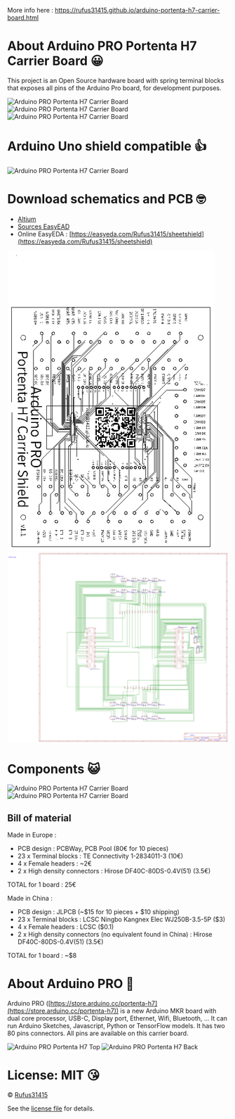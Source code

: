 More info here : https://rufus31415.github.io/arduino-portenta-h7-carrier-board.html

# About Arduino PRO Portenta H7 Carrier Board 😀
This project is an Open Source hardware board with spring terminal blocks that exposes all pins of the Arduino Pro board, for development purposes.

![Arduino PRO Portenta H7 Carrier Board](https://raw.githubusercontent.com/Rufus31415/arduino-pro-portenta-h7-carrier-board/master/images/power-on.gif)
![Arduino PRO Portenta H7 Carrier Board](https://raw.githubusercontent.com/Rufus31415/arduino-pro-portenta-h7-carrier-board/master/images/photo-view-with-board.jpg)
![Arduino PRO Portenta H7 Carrier Board](https://raw.githubusercontent.com/Rufus31415/arduino-pro-portenta-h7-carrier-board/master/images/photo-view-with-board.png)

# Arduino Uno shield compatible 👍

![Arduino PRO Portenta H7 Carrier Board](https://raw.githubusercontent.com/Rufus31415/arduino-pro-portenta-h7-carrier-board/master/images/photo-view-with-board-and-shield.png)

# Download schematics and PCB 🤓
- [Altium](https://raw.githubusercontent.com/Rufus31415/arduino-pro-portenta-h7-carrier-board/master/Altium)
- [Sources EasyEAD](https://raw.githubusercontent.com/Rufus31415/arduino-pro-portenta-h7-carrier-board/master/EasyEAD)
- Online EasyEDA : [https://easyeda.com/Rufus31415/sheetshield](https://easyeda.com/Rufus31415/sheetshield)

![Arduino PRO Portenta H7 Carrier Board PCB](https://raw.githubusercontent.com/Rufus31415/arduino-pro-portenta-h7-carrier-board/master/images/pcb.png)
![Arduino PRO Portenta H7 Carrier Board Schematics](https://raw.githubusercontent.com/Rufus31415/arduino-pro-portenta-h7-carrier-board/master/images/schematics.svg)


# Components 😺
![Arduino PRO Portenta H7 Carrier Board](https://raw.githubusercontent.com/Rufus31415/arduino-pro-portenta-h7-carrier-board/master/images/components.png)
![Arduino PRO Portenta H7 Carrier Board](https://raw.githubusercontent.com/Rufus31415/arduino-pro-portenta-h7-carrier-board/master/images/photo-view.jpg)
## Bill of material
Made in Europe :
- PCB design : PCBWay, PCB Pool (80€ for 10 pieces)
- 23 x Terminal blocks : TE Connectivity 1-2834011-3 (10€)
- 4 x Female headers : ~2€
- 2 x High density connectors : Hirose DF40C-80DS-0.4V(51) (3.5€)

TOTAL for 1 board : 25€


Made in China :
- PCB design : JLPCB (~$15 for 10 pieces + $10 shipping)
- 23 x Terminal blocks : LCSC	Ningbo Kangnex Elec WJ250B-3.5-5P ($3)
- 4 x Female headers : LCSC ($0.1)
- 2 x High density connectors (no equivalent found in China) : Hirose DF40C-80DS-0.4V(51) (3.5€)

TOTAL for 1 board : ~$8

# About Arduino PRO 🌈
Arduino PRO ([https://store.arduino.cc/portenta-h7](https://store.arduino.cc/portenta-h7)) is a new Arduino MKR board with dual core processor, USB-C, Display port, Ethernet, Wifi, Bluetooth, ... It can run Arduino Sketches, Javascript, Python or TensorFlow models.
It has two 80 pins connectors. All pins are available on this carrier board.

<img src="https://raw.githubusercontent.com/Rufus31415/arduino-pro-portenta-h7-carrier-board/master/images/portenta-h7-top.jpg" alt="Arduino PRO Portenta H7 Top" width="40%"/>
<img src="https://raw.githubusercontent.com/Rufus31415/arduino-pro-portenta-h7-carrier-board/master/images/portenta-h7-back.jpg" alt="Arduino PRO Portenta H7 Back" width="40%"/>


# License: MIT 😘

© [Rufus31415](https://rufus31415.github.io)

See the [license file](https://github.com/Rufus31415/arduino-pro-portenta-h7-carrier-board/blob/master/LICENSE) for details.

